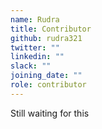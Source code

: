 ```yaml
---
name: Rudra
title: Contributor
github: rudra321
twitter: ""
linkedin: ""
slack: ""
joining_date: ""
role: contributor
---
```


Still waiting for this
